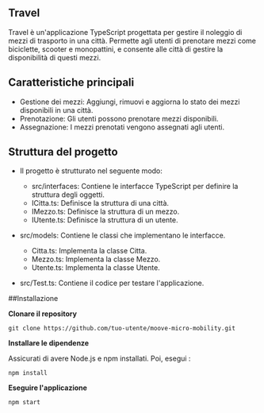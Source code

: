## Travel

Travel è un'applicazione TypeScript progettata per gestire il noleggio di mezzi di trasporto in una città. Permette agli utenti di prenotare mezzi come biciclette, scooter e monopattini, e consente alle città di gestire la disponibilità di questi mezzi.

## Caratteristiche principali

- Gestione dei mezzi: Aggiungi, rimuovi e aggiorna lo stato dei mezzi disponibili in una città.
- Prenotazione: Gli utenti possono prenotare mezzi disponibili.
- Assegnazione: I mezzi prenotati vengono assegnati agli utenti.

## Struttura del progetto

- Il progetto è strutturato nel seguente modo:

  - src/interfaces: Contiene le interfacce TypeScript per definire la struttura degli oggetti.
  - ICitta.ts: Definisce la struttura di una città.
  - IMezzo.ts: Definisce la struttura di un mezzo.
  - IUtente.ts: Definisce la struttura di un utente.

- src/models: Contiene le classi che implementano le interfacce.
  - Citta.ts: Implementa la classe Citta.
  - Mezzo.ts: Implementa la classe Mezzo.
  - Utente.ts: Implementa la classe Utente.
- src/Test.ts: Contiene il codice per testare l'applicazione.

##Installazione

**Clonare il repository**

`git clone https://github.com/tuo-utente/moove-micro-mobility.git`

**Installare le dipendenze**

Assicurati di avere Node.js e npm installati. Poi, esegui :

`npm install`

**Eseguire l'applicazione**

`npm start`

